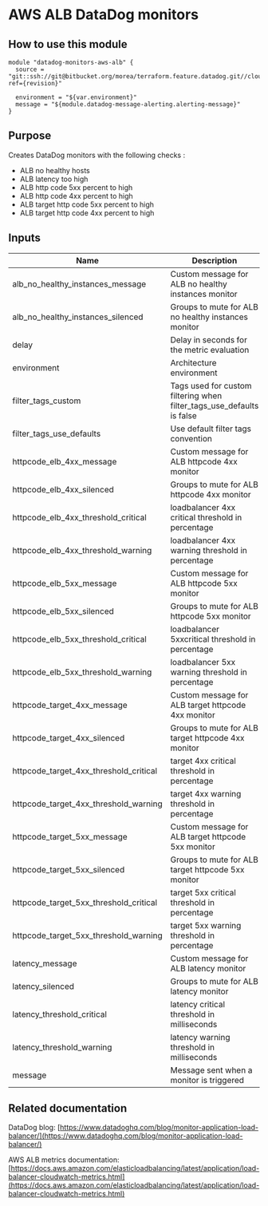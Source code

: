 AWS ALB DataDog monitors
==========================================

How to use this module
----------------------

```
module "datadog-monitors-aws-alb" {
  source = "git::ssh://git@bitbucket.org/morea/terraform.feature.datadog.git//cloud/aws/alb?ref={revision}"

  environment = "${var.environment}"
  message = "${module.datadog-message-alerting.alerting-message}"
}

```

Purpose
-------
Creates DataDog monitors with the following checks :

* ALB no healthy hosts
* ALB latency too high
* ALB http code 5xx percent to high
* ALB http code 4xx percent to high
* ALB target http code 5xx percent to high
* ALB target http code 4xx percent to high

Inputs
------

| Name | Description | Type | Default | Required |
|------|-------------|:----:|:-----:|:-----:|
| alb_no_healthy_instances_message | Custom message for ALB no healthy instances monitor | string | `` | no |
| alb_no_healthy_instances_silenced | Groups to mute for ALB no healthy instances monitor | map | `<map>` | no |
| delay | Delay in seconds for the metric evaluation | string | `900` | no |
| environment | Architecture environment | string | - | yes |
| filter_tags_custom | Tags used for custom filtering when filter_tags_use_defaults is false | string | `*` | no |
| filter_tags_use_defaults | Use default filter tags convention | string | `true` | no |
| httpcode_elb_4xx_message | Custom message for ALB httpcode 4xx monitor | string | `` | no |
| httpcode_elb_4xx_silenced | Groups to mute for ALB httpcode 4xx monitor | map | `<map>` | no |
| httpcode_elb_4xx_threshold_critical | loadbalancer 4xx critical threshold in percentage | string | `80` | no |
| httpcode_elb_4xx_threshold_warning | loadbalancer 4xx warning threshold in percentage | string | `60` | no |
| httpcode_elb_5xx_message | Custom message for ALB httpcode 5xx monitor | string | `` | no |
| httpcode_elb_5xx_silenced | Groups to mute for ALB httpcode 5xx monitor | map | `<map>` | no |
| httpcode_elb_5xx_threshold_critical | loadbalancer 5xxcritical threshold in percentage | string | `80` | no |
| httpcode_elb_5xx_threshold_warning | loadbalancer 5xx warning threshold in percentage | string | `60` | no |
| httpcode_target_4xx_message | Custom message for ALB target httpcode 4xx monitor | string | `` | no |
| httpcode_target_4xx_silenced | Groups to mute for ALB target httpcode 4xx monitor | map | `<map>` | no |
| httpcode_target_4xx_threshold_critical | target 4xx critical threshold in percentage | string | `80` | no |
| httpcode_target_4xx_threshold_warning | target 4xx warning threshold in percentage | string | `60` | no |
| httpcode_target_5xx_message | Custom message for ALB target httpcode 5xx monitor | string | `` | no |
| httpcode_target_5xx_silenced | Groups to mute for ALB target httpcode 5xx monitor | map | `<map>` | no |
| httpcode_target_5xx_threshold_critical | target 5xx critical threshold in percentage | string | `80` | no |
| httpcode_target_5xx_threshold_warning | target 5xx warning threshold in percentage | string | `60` | no |
| latency_message | Custom message for ALB latency monitor | string | `` | no |
| latency_silenced | Groups to mute for ALB latency monitor | map | `<map>` | no |
| latency_threshold_critical | latency critical threshold in milliseconds | string | `1000` | no |
| latency_threshold_warning | latency warning threshold in milliseconds | string | `500` | no |
| message | Message sent when a monitor is triggered | string | - | yes |

Related documentation
---------------------

DataDog blog: [https://www.datadoghq.com/blog/monitor-application-load-balancer/](https://www.datadoghq.com/blog/monitor-application-load-balancer/)

AWS ALB metrics documentation: [https://docs.aws.amazon.com/elasticloadbalancing/latest/application/load-balancer-cloudwatch-metrics.html](https://docs.aws.amazon.com/elasticloadbalancing/latest/application/load-balancer-cloudwatch-metrics.html)
